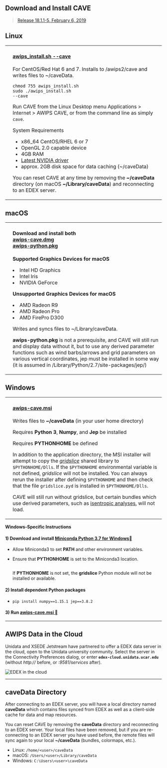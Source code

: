 ## Download and Install CAVE

> [Release 18.1.1-5, February 6, 2019](https://www.unidata.ucar.edu/blogs/news/category/AWIPS)

## Linux 
|                                          |   |
|:----------------------------------------:|:--|
| <h1><i class="fa fa-linux"></i></h1> | <h4>[awips_install.sh --cave <i class="fa fa-download"></i>](https://www.unidata.ucar.edu/software/awips2/awips_install.sh)  </h4>       <p>For CentOS/Red Hat 6 and 7. Installs to /awips2/cave and writes files to ~/caveData.</p> <tt><code>chmod 755 awips_install.sh<br>sudo ./awips_install.sh --cave</code></tt><p>Run CAVE from the Linux Desktop menu Applications > Internet > AWIPS CAVE, or from the command line as simply `cave`.</p> <div class="admonition note"><p class="admonition-title">System Requirements</p><ul><li>x86_64 CentOS/RHEL 6 or 7</li><li>OpenGL 2.0 capable device</li><li>4GB RAM</li><li><a href="http://www.nvidia.com/Download/index.aspx?lang=en-us">Latest NVIDIA driver</a></li><li>approx. 2GB disk space for data caching (~/caveData)</li></ul></div><p>You can reset CAVE at any time by removing the **~/caveData** directory (on macOS **~/Library/caveData**) and reconnecting to an EDEX server. </p>  |

## macOS
|                                          |   |
|:----------------------------------------:|:--|
| <h1><i class="fa fa-apple"></i></h1>|<h4>    Download and install both<br>[awips-cave.dmg <i class="fa fa-download"></i>](https://www.unidata.ucar.edu/downloads/awips2/awips-cave.dmg)<br>[awips-python.pkg <i class="fa fa-download"></i>](https://www.unidata.ucar.edu/downloads/awips2/awips-python.pkg)</h4> <p>**Supported Graphics Devices for macOS**<li>Intel HD Graphics</li><li>Intel Iris</li><li>NVIDIA GeForce</li></p><p>**Unsupported Graphics Devices for macOS**<li>AMD Radeon R9</li><li>AMD Radeon Pro</li><li>AMD FirePro D300</li></p> <p>Writes and syncs files to ~/Library/caveData.</p> <p>**awips-python.pkg** is not a prerequisite, and CAVE will still run and display data without it, but to use any derived parameter functions such as wind barbs/arrows and grid parameters on various vertical coordinates, jep must be installed in some way (it is assumed in /Library/Python/2.7/site-packages/jep/)</p>|


## Windows 
|                                          |   |
|:----------------------------------------:|:--|
| <h1><i class="fa fa-windows"></i> </h1> | <h4> [awips-cave.msi <i class="fa fa-download"></i>](https://www.unidata.ucar.edu/downloads/awips2/awips-cave.msi)</h4><p>Writes files to **~/caveData** (in your user home directory)</p> <p>Requires <b>Python 3</b>, <b>Numpy</b>, and <b>Jep</b> be installed</p> <p>Requires **PYTHONHOME** be defined</p> <p>In addition to the application directory, the MSI installer will attempt to copy the *[gridslice](https://github.com/mjames-upc/gridslice)* shared library to `$PYTHONHOME/Dlls`.  If the `$PYTHONHOME` environmental variable is not defined, *gridslice* will not be installed. You can always rerun the installer after defining `$PYTHONHOME` and then check that the file `gridslice.pyd` is installed in `$PYTHONHOME/Dlls`.</p> <p>CAVE will still run without gridslice, but certain bundles which use derived parameters, such as [isentropic analyses](../cave/d2d-grids/#isentopic-analysis-270k-320k), will not load. </p> |



<p><b>Windows-Specific Instructions</b></p>



<div class="admonition note">
<h4>1) Download and install <strong><a href="https://conda.io/miniconda.html">Miniconda Python 3.7 for Windows</a></strong><a class="headerlink" href="#1-download-and-install-miniconda-python-37-for-windows" title="Permanent link"></a></h4><ul><li>Allow Miniconda3 to set <strong>PATH</strong> and other environment variables.</li><li><p>Ensure that <strong>PYTHONHOME</strong> is set to the Miniconda3 location.</p><p><img alt="" src="../../images/windows_envvars.png" /></p><p>If <strong>PYTHONHOME</strong> is not set, the <strong>gridslice</strong> Python module will not be installed or available.</p></li></ul><h4>2) Install dependent Python packages</h4><ul><li><code>pip install numpy==1.15.1 jep==3.8.2</code></li></ul><h4>3) Run <a href="https://www.unidata.ucar.edu/downloads/awips2/awips-cave.msi">awips-cave.msi <i class="fa fa-download"></i></a><a class="headerlink" href="#3-run-awips-cave-1amd64msi" title="Permanent link"></a></h4>
</div>

---

## AWIPS Data in the Cloud

Unidata and XSEDE Jetstream have partnered to offer a EDEX data server in the cloud, open to the Unidata university community.  Select the server in the Connectivity Preferences dialog, or enter **`edex-cloud.unidata.ucar.edu`** (without *http://* before, or *:9581/services* after).

![EDEX in the cloud](../images/boEbFSf28t.gif)

---

## caveData Directory

After connecting to an EDEX server, you will have a local directory named **caveData** which contains files synced from EDEX as well as a client-side cache for data and map resources.

You can reset CAVE by removing the **caveData** directory and reconnecting to an EDEX server. Your local files have been removed, but if you are re-connecting to an EDEX server you have used before, the remote files will sync again to your local **~/caveData** (bundles, colormaps, etc.).

* Linux: `/home/<user>/caveData`
* macOS: `/Users/<user>/Library/caveData`
* Windows: `C:\Users\<user>\caveData`

